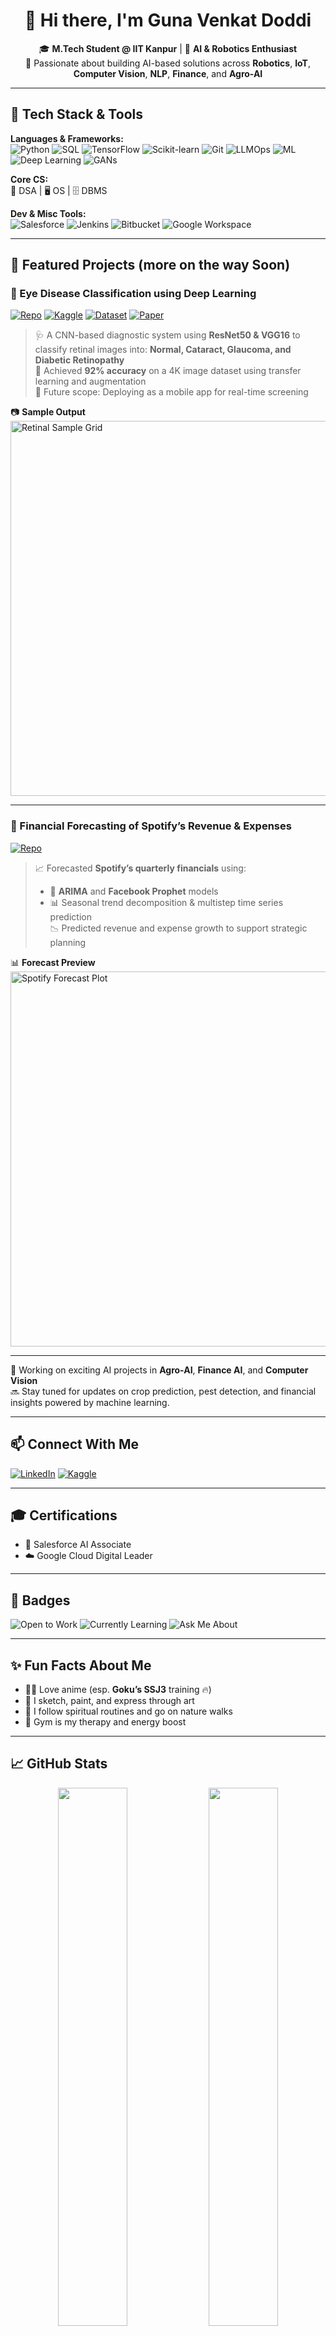 <h1 align="center">👋 Hi there, I'm Guna Venkat Doddi</h1>

<p align="center">
  🎓 <b>M.Tech Student @ IIT Kanpur</b> | 🌱 <b>AI & Robotics Enthusiast</b><br>
  🔬 Passionate about building AI-based solutions across <b>Robotics</b>, <b>IoT</b>, <b>Computer Vision</b>, <b>NLP</b>, <b>Finance</b>, and <b>Agro-AI</b>
</p>

---

## 🚀 Tech Stack & Tools

**Languages & Frameworks:**  
![Python](https://img.shields.io/badge/Python-3776AB?style=flat&logo=python&logoColor=white)
![SQL](https://img.shields.io/badge/SQL-336791?style=flat&logo=postgresql&logoColor=white)
![TensorFlow](https://img.shields.io/badge/TensorFlow-FF6F00?style=flat&logo=tensorflow&logoColor=white)
![Scikit-learn](https://img.shields.io/badge/Scikit--Learn-F7931E?style=flat&logo=scikit-learn&logoColor=white)
![Git](https://img.shields.io/badge/Git-F05032?style=flat&logo=git&logoColor=white)
![LLMOps](https://img.shields.io/badge/LLMOps-343434?style=flat&logo=OpenAI&logoColor=white)
![ML](https://img.shields.io/badge/Machine%20Learning-00C853?style=flat&logo=Google&logoColor=white)
![Deep Learning](https://img.shields.io/badge/Deep%20Learning-007ACC?style=flat&logo=Keras&logoColor=white)
![GANs](https://img.shields.io/badge/GANs-5A29E4?style=flat&logo=OpenAI&logoColor=white)

**Core CS:**  
🧠 DSA | 🖥️ OS | 🗄️ DBMS

**Dev & Misc Tools:**  
![Salesforce](https://img.shields.io/badge/Salesforce-00A1E0?style=flat&logo=salesforce&logoColor=white)
![Jenkins](https://img.shields.io/badge/Jenkins-D24939?style=flat&logo=jenkins&logoColor=white)
![Bitbucket](https://img.shields.io/badge/Bitbucket-0052CC?style=flat&logo=bitbucket&logoColor=white)
![Google Workspace](https://img.shields.io/badge/Google%20Workspace-4285F4?style=flat&logo=google&logoColor=white)

---

## 🌟 Featured Projects (more on the way Soon)

### 🧠 Eye Disease Classification using Deep Learning  
[![Repo](https://img.shields.io/badge/GitHub-Repo-000?logo=github)](https://github.com/Guna-Venkat/EyeDiseaseClassification)
[![Kaggle](https://img.shields.io/badge/View-Kaggle_Notebook-20BEFF?logo=kaggle&logoColor=white)](https://www.kaggle.com/code/gunavenkatdoddi/final-model-build2)
[![Dataset](https://img.shields.io/badge/Dataset-Kaggle-orange?logo=kaggle)](https://www.kaggle.com/datasets/gunavenkatdoddi/eye-diseases-classification)
[![Paper](https://img.shields.io/badge/Download-PDF_Paper-critical?logo=adobeacrobatreader&logoColor=white)](https://github.com/Guna-Venkat/EyeDiseaseClassification/blob/main/ResearchPaper.pdf)

> 🩺 A CNN-based diagnostic system using **ResNet50 & VGG16** to classify retinal images into:
> **Normal, Cataract, Glaucoma, and Diabetic Retinopathy**  
> 🎯 Achieved **92% accuracy** on a 4K image dataset using transfer learning and augmentation  
> 📲 Future scope: Deploying as a mobile app for real-time screening

📷 **Sample Output**  
<img src="https://raw.githubusercontent.com/Guna-Venkat/EyeDiseaseClassification/main/sample-retina-grid.jpg" width="600" alt="Retinal Sample Grid" />

---

### 💸 Financial Forecasting of Spotify’s Revenue & Expenses  
[![Repo](https://img.shields.io/badge/GitHub-Repo-000?logo=github)](https://github.com/Guna-Venkat/Financial-Forecasting-of-Spotify-s-Revenue-Expenses)

> 📈 Forecasted **Spotify’s quarterly financials** using:
> - 🧠 **ARIMA** and **Facebook Prophet** models  
> - 📊 Seasonal trend decomposition & multistep time series prediction  
> 📉 Predicted revenue and expense growth to support strategic planning  

📊 **Forecast Preview**  
<img src="https://raw.githubusercontent.com/Guna-Venkat/Financial-Forecasting-of-Spotify-s-Revenue-Expenses/main/forecast-plot.png" width="600" alt="Spotify Forecast Plot" />

---


🚧 Working on exciting AI projects in **Agro-AI**, **Finance AI**, and **Computer Vision**  
🔜 Stay tuned for updates on crop prediction, pest detection, and financial insights powered by machine learning.

---

## 📫 Connect With Me

[![LinkedIn](https://img.shields.io/badge/LinkedIn-0077B5?style=flat&logo=linkedin&logoColor=white)](https://www.linkedin.com/in/guna-venkat-doddi/)
[![Kaggle](https://img.shields.io/badge/Kaggle-20BEFF?style=flat&logo=kaggle&logoColor=white)](https://www.kaggle.com/gunavenkatdoddi)

---

## 🎓 Certifications

- 🏅 Salesforce AI Associate  
- ☁️ Google Cloud Digital Leader

---

## 💼 Badges

![Open to Work](https://img.shields.io/badge/Open_to_Work-green?style=flat-square&logo=Handshake)
![Currently Learning](https://img.shields.io/badge/Currently_Learning-LLMOps-blue?style=flat-square&logo=OpenAI)
![Ask Me About](https://img.shields.io/badge/Ask_Me_About-AI,DL,NLP,AgroAI-orange?style=flat-square)

---

## ✨ Fun Facts About Me

- 🧘‍♂️ Love anime (esp. **Goku’s SSJ3** training 🔥)
- 🎨 I sketch, paint, and express through art
- 🌿 I follow spiritual routines and go on nature walks
- 💪 Gym is my therapy and energy boost

---

## 📈 GitHub Stats

<p align="center">
  <img src="https://github-readme-stats.vercel.app/api?username=Guna-Venkat&show_icons=true&theme=tokyonight&hide_title=true" width="47%" />
  <img src="https://github-readme-stats.vercel.app/api/top-langs/?username=Guna-Venkat&layout=compact&theme=tokyonight" width="47%" />
</p>

---

## 👁️‍🗨️ Visitor Count

![Visitor Badge](https://komarev.com/ghpvc/?username=Guna-Venkat&style=flat-square&color=blue)

---

> *"Striving to blend AI with purpose — from farms to financial systems."*  
> 🐉 *Training like Goku. Thinking like Tesla.* 🤖
